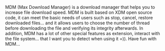 MDM (Max Download Manager) is a download manager that helps you to increase file download speed. 
MDM is built based on XDM open source code, it can meet the basic needs of users such as stop, cancel, restore downloaded files... and it allows 
users to choose the number of thread before downloading the file and verifying its integrity afterwards. 
In addition, MDM has a lot of other special features as extension, interact with the file system... that I want you to detect when using it =)). 
Have fun with MDM...
